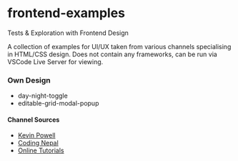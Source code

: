 # frontend-examples
Tests &amp; Exploration with Frontend Design

A collection of examples for UI/UX taken from various channels specialising in HTML/CSS design.
Does not contain any frameworks, can be run via VSCode Live Server for viewing.

### Own Design
- day-night-toggle
- editable-grid-modal-popup
#### Channel Sources

- [Kevin Powell](https://www.youtube.com/kepowob)
- [Coding Nepal](https://www.youtube.com/c/CodingNepal)
- [Online Tutorials](https://www.youtube.com/c/OnlineTutorials4Designers)
